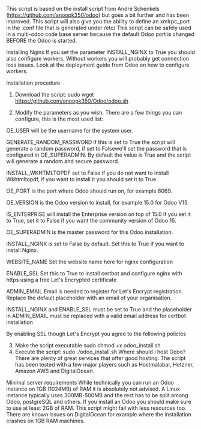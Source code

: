 
This script is based on the install script from André Schenkels (https://github.com/anoopk350/odoo) but goes a bit further and has been improved. This script will also give you the ability to define an xmlrpc_port in the .conf file that is generated under /etc/ This script can be safely used in a multi-odoo code base server because the default Odoo port is changed BEFORE the Odoo is started.

Installing Nginx
If you set the parameter INSTALL_NGINX to True you should also configure workers. Without workers you will probably get connection loss issues. Look at the deployment guide from Odoo on how to configure workers.

Installation procedure
1. Download the script:
sudo wget https://github.com/anoopk350/Odoo/odoo.sh

2. Modify the parameters as you wish.
There are a few things you can configure, this is the most used list:

OE_USER will be the username for the system user.

GENERATE_RANDOM_PASSWORD if this is set to True the script will generate a random password, if set to Falsewe'll set the password that is configured in OE_SUPERADMIN. 
By default the value is True and the script will generate a random and secure password.

INSTALL_WKHTMLTOPDF set to False if you do not want to install Wkhtmltopdf, if you want to install it you should set it to True.

OE_PORT is the port where Odoo should run on, for example 8069.

OE_VERSION is the Odoo version to install, for example 15.0 for Odoo V15.

IS_ENTERPRISE will install the Enterprise version on top of 15.0 if you set it to True, set it to False if you want the community version of Odoo 15.

OE_SUPERADMIN is the master password for this Odoo installation.

INSTALL_NGINX is set to False by default. Set this to True if you want to install Nginx.

WEBSITE_NAME Set the website name here for nginx configuration

ENABLE_SSL Set this to True to install certbot and configure nginx with https using a free Let's Encrypted certificate

ADMIN_EMAIL Email is needed to register for Let's Encrypt registration. Replace the default placeholder with an email of your organisation.

INSTALL_NGINX and ENABLE_SSL must be set to True and the placeholder in ADMIN_EMAIL must be replaced with a valid email address for certbot installation

By enabling SSL though Let's Encrypt you agree to the following policies

3. Make the script executable
sudo chmod +x odoo_install.sh
4. Execute the script:
sudo ./odoo_install.sh
Where should I host Odoo?
There are plenty of great services that offer good hosting. The script has been tested with a few major players such as Hostmalabar,  Hetzner, Amazon AWS and DigitalOcean. 

Minimal server requirements
While technically you can run an Odoo instance on 1GB (1024MB) of RAM it is absolutely not advised. A Linux instance typically uses 300MB-500MB and the rest has to be split among Odoo, postgreSQL and others. If you install an Odoo you should make sure to use at least 2GB of RAM. This script might fail with less resources too. There are known issues on DigitalOcean for example where the installation crashes on 1GB RAM machines.
